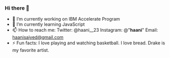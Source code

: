 ### Hi there 👋

- 🔭 I’m currently working on IBM Accelerate Program
- 🌱 I’m currently learning JavaScript
- 📫 How to reach me: Twitter: @haani__23 Instagram: @"__haani__" Email: haanisaiyed@gmail.com
- ⚡ Fun facts: I love playing and watching basketball. I love bread. Drake is my favorite artist.
